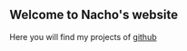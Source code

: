 ## Welcome to Nacho's website

Here you will find my projects of [github](https://github.com/nachokleinman)

